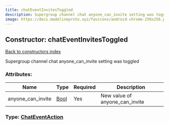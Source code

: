 ```yaml
---
title: chatEventInvitesToggled
description: Supergroup channel chat anyone_can_invite setting was toggled
image: https://docs.madelineproto.xyz/favicons/android-chrome-256x256.png
---
```

## Constructor: chatEventInvitesToggled  
[Back to constructors index](index.md)



Supergroup channel chat anyone_can_invite setting was toggled

### Attributes:

| Name     |    Type       | Required | Description |
|----------|---------------|----------|-------------|
|anyone\_can\_invite|[Bool](../types/Bool.md) | Yes|New value of anyone_can_invite|



### Type: [ChatEventAction](../types/ChatEventAction.md)


